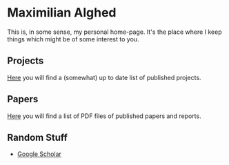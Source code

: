 # Maximilian Alghed

This is, in some sense, my personal home-page. It's the
place where I keep things which might be of some interest
to you.

## Projects
[Here](projects.html) you will find a (somewhat) up to date list
of published projects. 

## Papers
[Here](papers.html) you will find a list of PDF files of published
papers and reports.

## Random Stuff
* [Google Scholar](https://scholar.google.se/citations?user=KGd-EW8AAAAJ&hl=en)
